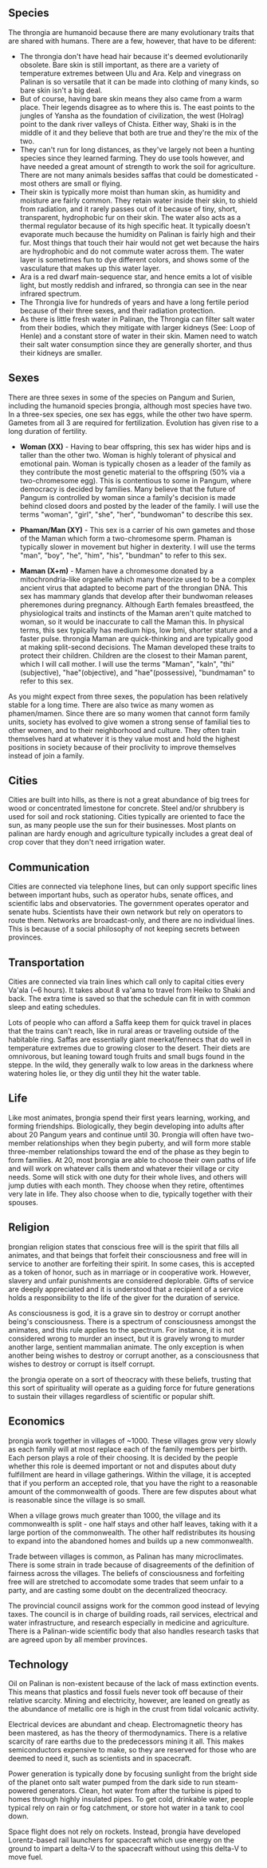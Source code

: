 ## Species

The throngia are humanoid because there are many evolutionary traits that are shared with humans. There are a few, however, that have to be diferent:

- The throngia don't have head hair because it's deemed evolutionarily obsolete. Bare skin is still important, as there are a variety of temperature extremes between Ulu and Ara. Kelp and vinegrass on Palinan is so versatile that it can be made into clothing of many kinds, so bare skin isn't a big deal.
- But of course, having bare skin means they also came from a warm place. Their legends disagree as to where this is. The east points to the jungles of Yansha as the foundation of civilization, the west (Holrag) point to the dank river valleys of Chista. Either way, Shaki is in the middle of it and they believe that both are true and they're the mix of the two.
- They can't run for long distances, as they've largely not been a hunting species since they learned farming. They do use tools however, and have needed a great amount of strength to work the soil for agriculture. There are not many animals besides saffas that could be domesticated - most others are small or flying.
- Their skin is typically more moist than human skin, as humidity and moisture are fairly common. They retain water inside their skin, to shield from radiation, and it rarely passes out of it because of tiny, short, transparent, hydrophobic fur on their skin. The water also acts as a thermal regulator because of its high specific heat. It typically doesn't evaporate much because the humidity on Palinan is fairly high and their fur. Most things that touch their hair would not get wet because the hairs are hydrophobic and do not commute water across them. The water layer is sometimes fun to dye different colors, and shows some of the vasculature that makes up this water layer.
- Ara is a red dwarf main-sequence star, and hence emits a lot of visible light, but mostly reddish and infrared, so throngia can see in the near infrared spectrum.
- The Throngia live for hundreds of years and have a long fertile period because of their three sexes, and their radiation protection.
- As there is little fresh water in Palinan, the Throngia can filter salt water from their bodies, which they mitigate with larger kidneys (See: Loop of Henle) and a constant store of water in their skin. Mamen need to watch their salt water consumption since they are generally shorter, and thus their kidneys are smaller.

## Sexes

There are three sexes in some of the species on Pangum and Surien, including the humanoid species þrongia, although most species have two. In a three-sex species, one sex has eggs, while the other two have sperm. Gametes from all 3 are required for fertilization. Evolution has given rise to a long duration of fertility.

- **Woman (XX)** - Having to bear offspring, this sex has wider hips and is taller than the other two. Woman is highly tolerant of physical and emotional pain. Woman is typically chosen as a leader of the family as they contribute the most genetic material to the offspring (50% via a two-chromesome egg). This is contentious to some in Pangum, where democracy is decided by families. Many believe that the future of Pangum is controlled by woman since a family's decision is made behind closed doors and posted by the leader of the family. I will use the terms "woman", "girl", "she", "her", "bundwoman" to describe this sex.

- **Phaman/Man (XY)** - This sex is a carrier of his own gametes and those of the Maman which form a two-chromesome sperm. Phaman is typically slower in movement but higher in dexterity. I will use the terms "man", "boy", "he", "him", "his", "bundman" to refer to this sex.

- **Maman (X+m)** - Mamen have a chromesome donated by a mitochrondria-like organelle which many theorize used to be a complex ancient virus that adapted to become part of the throngian DNA. This sex has mammary glands that develop after their bundwoman releases pheremones during pregnancy. Although Earth females breastfeed, the physiological traits and instincts of the Maman aren't quite matched to woman, so it would be inaccurate to call the Maman this. In physical terms, this sex typically has medium hips, low bmi, shorter stature and a faster pulse. throngia Maman are quick-thinking and are typically good at making split-second decisions. The Maman developed these traits to protect their children. Children are the closest to their Maman parent, which I will call mother. I will use the terms "Maman", "kaln", "thi"(subjective), "hae"(objective), and "hae"(possessive), "bundmaman" to refer to this sex.

As you might expect from three sexes, the population has been relatively stable for a long time. There are also twice as many women as phamen/mamen. Since there are so many women that cannot form family units, society has evolved to give women a strong sense of familial ties to other women, and to their neighborhood and culture. They often train themselves hard at whatever it is they value most and hold the highest positions in society because of their proclivity to improve themselves instead of join a family.

## Cities

Cities are built into hills, as there is not a great abundance of big trees for wood or concentrated limestone for concrete. Steel and/or shrubbery is used for soil and rock stationing. Cities typically are oriented to face the sun, as many people use the sun for their businesses. Most plants on palinan are hardy enough and agriculture typically includes a great deal of crop cover that they don't need irrigation water.

## Communication

Cities are connected via telephone lines, but can only support specific lines between important hubs, such as operator hubs, senate offices, and scientific labs and observatories. The government operates operator and senate hubs. Scientists have their own network but rely on operators to route them. Networks are broadcast-only, and there are no individual lines. This is because of a social philosophy of not keeping secrets between provinces.

## Transportation

Cities are connected via train lines which call only to capital cities every Va'ala (~6 hours). It takes about 8 va'ama to travel from Heiko to Shaki and back. The extra time is saved so that the schedule can fit in with common sleep and eating schedules.

Lots of people who can afford a Saffa keep them for quick travel in places that the trains can't reach, like in rural areas or traveling outside of the habitable ring. Saffas are essentially giant meerkat/fennecs that do well in temperature extremes due to growing closer to the desert. Their diets are omnivorous, but leaning toward tough fruits and small bugs found in the steppe. In the wild, they generally walk to low areas in the darkness where watering holes lie, or they dig until they hit the water table.

## Life

Like most animates, þrongia spend their first years learning, working, and forming friendships. Biologically, they begin developing into adults after about 20 Pangum years and continue until 30. Þrongia will often have two-member relationships when they begin puberty, and will form more stable three-member relationships toward the end of the phase as they begin to form families. At 20, most þrongia are able to choose their own paths of life and will work on whatever calls them and whatever their village or city needs. Some will stick with one duty for their whole lives, and others will jump duties with each month. They choose when they retire, oftentimes very late in life. They also choose when to die, typically together with their spouses.

## Religion

þrongian religion states that conscious free will is the spirit that fills all animates, and that beings that forfeit their consciousness and free will in service to another are forfeiting their spirit. In some cases, this is accepted as a token of honor, such as in marriage or in cooperative work. However, slavery and unfair punishments are considered deplorable. Gifts of service are deeply appreciated and it is understood that a recipient of a service holds a responsibility to the life of the giver for the duration of service.

As consciousness is god, it is a grave sin to destroy or corrupt another being's consciousness. There is a spectrum of consciousness amongst the animates, and this rule applies to the spectrum. For instance, it is not considered wrong to murder an insect, but it is gravely wrong to murder another large, sentient mammalian animate. The only exception is when another being wishes to destroy or corrupt another, as a consciousness that wishes to destroy or corrupt is itself corrupt.

the þrongia operate on a sort of theocracy with these beliefs, trusting that this sort of spirituality will operate as a guiding force for future generations to sustain their villages regardless of scientific or popular shift.

## Economics

þrongia work together in villages of ~1000. These villages grow very slowly as each family will at most replace each of the family members per birth. Each person plays a role of their choosing. It is decided by the people whether this role is deemed important or not and disputes about duty fulfillment are heard in village gatherings. Within the village, it is accepted that if you perform an accepted role, that you have the right to a reasonable amount of the commonwealth of goods. There are few disputes about what is reasonable since the village is so small.

When a village grows much greater than 1000, the village and its commonwealth is split - one half stays and other half leaves, taking with it a large portion of the commonwealth. The other half redistributes its housing to expand into the abandoned homes and builds up a new commonwealth.

Trade between villages is common, as Palinan has many microclimates. There is some strain in trade because of disagreements of the definition of fairness across the villages. The beliefs of consciousness and forfeiting free will are stretched to accomodate some trades that seem unfair to a party, and are casting some doubt on the decentralized theocracy.

The provincial council assigns work for the common good instead of levying taxes. The council is in charge of building roads, rail services, electrical and water infrastructure, and research especially in medicine and agriculture. There is a Palinan-wide scientific body that also handles research tasks that are agreed upon by all member provinces.

## Technology

Oil on Palinan is non-existent because of the lack of mass extinction events. This means that plastics and fossil fuels never took off because of their relative scarcity. Mining and electricity, however, are leaned on greatly as the abundance of metallic ore is high in the crust from tidal volcanic activity.

Electrical devices are abundant and cheap. Electromagnetic theory has been mastered, as has the theory of thermodynamics. There is a relative scarcity of rare earths due to the predecessors mining it all. This makes semiconductors expensive to make, so they are reserved for those who are deemed to need it, such as scientists and in spacecraft.

Power generation is typically done by focusing sunlight from the bright side of the planet onto salt water pumped from the dark side to run steam-powered generators. Clean, hot water from after the turbine is piped to homes through highly insulated pipes. To get cold, drinkable water, people typical rely on rain or fog catchment, or store hot water in a tank to cool down.

Space flight does not rely on rockets. Instead, þrongia have developed Lorentz-based rail launchers for spacecraft which use energy on the ground to impart a delta-V to the spacecraft without using this delta-V to move fuel.

